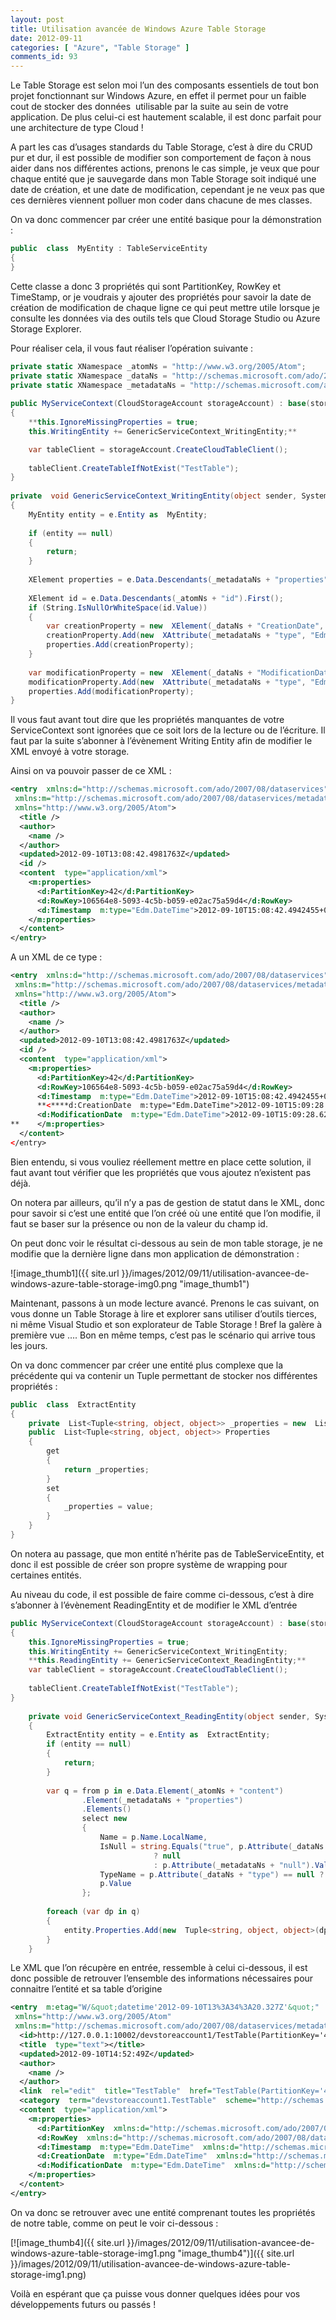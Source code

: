 ```yaml
---
layout: post
title: Utilisation avancée de Windows Azure Table Storage
date: 2012-09-11
categories: [ "Azure", "Table Storage" ]
comments_id: 93 
---
```


Le Table Storage est selon moi l’un des composants essentiels de tout bon projet fonctionnant sur Windows Azure, en effet il permet pour un faible cout de stocker des données  utilisable par la suite au sein de votre application. De plus celui-ci est hautement scalable, il est donc parfait pour une architecture de type Cloud !

A part les cas d’usages standards du Table Storage, c’est à dire du CRUD pur et dur, il est possible de modifier son comportement de façon à nous aider dans nos différentes actions, prenons le cas simple, je veux que pour chaque entité que je sauvegarde dans mon Table Storage soit indiqué une date de création, et une date de modification, cependant je ne veux pas que ces dernières viennent polluer mon coder dans chacune de mes classes.

On va donc commencer par créer une entité basique pour la démonstration :

```csharp
public  class  MyEntity : TableServiceEntity  
{  
}
```

Cette classe a donc 3 propriétés qui sont PartitionKey, RowKey et TimeStamp, or je voudrais y ajouter des propriétés pour savoir la date de création de modification de chaque ligne ce qui peut mettre utile lorsque je consulte les données via des outils tels que Cloud Storage Studio ou Azure Storage Explorer.

Pour réaliser cela, il vous faut réaliser l’opération suivante :

```csharp
private static XNamespace _atomNs = "http://www.w3.org/2005/Atom";  
private static XNamespace _dataNs = "http://schemas.microsoft.com/ado/2007/08/dataservices";  
private static XNamespace _metadataNs = "http://schemas.microsoft.com/ado/2007/08/dataservices/metadata";  
  
public MyServiceContext(CloudStorageAccount storageAccount) : base(storageAccount.TableEndpoint.ToString(), storageAccount.Credentials)  
{  
    **this.IgnoreMissingProperties = true;  
    this.WritingEntity += GenericServiceContext_WritingEntity;**

    var tableClient = storageAccount.CreateCloudTableClient();  
    
    tableClient.CreateTableIfNotExist("TestTable");  
}  
  
private  void GenericServiceContext_WritingEntity(object sender, System.Data.Services.Client.ReadingWritingEntityEventArgs e)  
{  
    MyEntity entity = e.Entity as  MyEntity;  
  
    if (entity == null)  
    {  
        return;    
    }  
  
    XElement properties = e.Data.Descendants(_metadataNs + "properties").First();  
  
    XElement id = e.Data.Descendants(_atomNs + "id").First();  
    if (String.IsNullOrWhiteSpace(id.Value))  
    {  
        var creationProperty = new  XElement(_dataNs + "CreationDate", DateTime.Now);  
        creationProperty.Add(new  XAttribute(_metadataNs + "type", "Edm.DateTime"));  
        properties.Add(creationProperty);  
    }  
  
    var modificationProperty = new  XElement(_dataNs + "ModificationDate", DateTime.Now);  
    modificationProperty.Add(new  XAttribute(_metadataNs + "type", "Edm.DateTime"));  
    properties.Add(modificationProperty);  
}
```

Il vous faut avant tout dire que les propriétés manquantes de votre ServiceContext sont ignorées que ce soit lors de la lecture ou de l’écriture. Il faut par la suite s’abonner à l’évènement Writing Entity afin de modifier le XML envoyé à votre storage.

Ainsi on va pouvoir passer de ce XML :

```xml
<entry  xmlns:d="http://schemas.microsoft.com/ado/2007/08/dataservices"  
 xmlns:m="http://schemas.microsoft.com/ado/2007/08/dataservices/metadata"  
 xmlns="http://www.w3.org/2005/Atom">  
  <title />  
  <author>  
    <name />  
  </author>  
  <updated>2012-09-10T13:08:42.4981763Z</updated>  
  <id />  
  <content  type="application/xml">  
    <m:properties>  
      <d:PartitionKey>42</d:PartitionKey>  
      <d:RowKey>106564e8-5093-4c5b-b059-e02ac75a59d4</d:RowKey>  
      <d:Timestamp  m:type="Edm.DateTime">2012-09-10T15:08:42.4942455+02:00</d:Timestamp>  
    </m:properties>  
  </content>  
</entry>
```

A un XML de ce type :

```xml
<entry  xmlns:d="http://schemas.microsoft.com/ado/2007/08/dataservices"  
 xmlns:m="http://schemas.microsoft.com/ado/2007/08/dataservices/metadata"  
 xmlns="http://www.w3.org/2005/Atom">  
  <title />  
  <author>  
    <name />  
  </author>  
  <updated>2012-09-10T13:08:42.4981763Z</updated>  
  <id />  
  <content  type="application/xml">  
    <m:properties>  
      <d:PartitionKey>42</d:PartitionKey>  
      <d:RowKey>106564e8-5093-4c5b-b059-e02ac75a59d4</d:RowKey>  
      <d:Timestamp  m:type="Edm.DateTime">2012-09-10T15:08:42.4942455+02:00</d:Timestamp>  
      **<****d:CreationDate  m:type="Edm.DateTime">2012-09-10T15:09:28.6219389+02:00</d:CreationDate>  
      <d:ModificationDate  m:type="Edm.DateTime">2012-09-10T15:09:28.6219389+02:00</d:ModificationDate>  
**    </m:properties>  
  </content>  
</entry>
```

Bien entendu, si vous vouliez réellement mettre en place cette solution, il faut avant tout vérifier que les propriétés que vous ajoutez n’existent pas déjà.

On notera par ailleurs, qu’il n’y a pas de gestion de statut dans le XML, donc pour savoir si c’est une entité que l’on créé où une entité que l’on modifie, il faut se baser sur la présence ou non de la valeur du champ id.

On peut donc voir le résultat ci-dessous au sein de mon table storage, je ne modifie que la dernière ligne dans mon application de démonstration :

![image_thumb1]({{ site.url }}/images/2012/09/11/utilisation-avancee-de-windows-azure-table-storage-img0.png "image_thumb1")

Maintenant, passons à un mode lecture avancé. Prenons le cas suivant, on vous donne un Table Storage à lire et explorer sans utiliser d’outils tierces, ni même Visual Studio et son explorateur de Table Storage ! Bref la galère à première vue …. Bon en même temps, c’est pas le scénario qui arrive tous les jours.

On va donc commencer par créer une entité plus complexe que la précédente qui va contenir un Tuple permettant de stocker nos différentes propriétés :

```csharp
public  class  ExtractEntity  
{  
    private  List<Tuple<string, object, object>> _properties = new  List<Tuple<string, object, object>>();  
    public  List<Tuple<string, object, object>> Properties  
    {  
        get  
        {  
            return _properties;  
        }  
        set  
        {  
            _properties = value;  
        }  
    }  
}
```

On notera au passage, que mon entité n’hérite pas de TableServiceEntity, et donc il est possible de créer son propre système de wrapping pour certaines entités.

Au niveau du code, il est possible de faire comme ci-dessous, c’est à dire s’abonner à l’évènement ReadingEntity et de modifier le XML d’entrée

```csharp
public MyServiceContext(CloudStorageAccount storageAccount) : base(storageAccount.TableEndpoint.ToString(), storageAccount.Credentials)  
{  
    this.IgnoreMissingProperties = true;  
    this.WritingEntity += GenericServiceContext_WritingEntity;  
    **this.ReadingEntity += GenericServiceContext_ReadingEntity;**  
    var tableClient = storageAccount.CreateCloudTableClient();  
  
    tableClient.CreateTableIfNotExist("TestTable");  
}  
  
    private void GenericServiceContext_ReadingEntity(object sender, System.Data.Services.Client.ReadingWritingEntityEventArgs e)  
    {  
        ExtractEntity entity = e.Entity as  ExtractEntity;  
        if (entity == null)  
        {  
            return;  
        }  
  
        var q = from p in e.Data.Element(_atomNs + "content")  
                .Element(_metadataNs + "properties")  
                .Elements()  
                select new  
                {  
                    Name = p.Name.LocalName,  
                    IsNull = string.Equals("true", p.Attribute(_dataNs + "null") == null 
                                ? null  
                                : p.Attribute(_metadataNs + "null").Value, StringComparison.OrdinalIgnoreCase),  
                    TypeName = p.Attribute(_dataNs + "type") == null ? null : p.Attribute(_metadataNs + "type").Value,  
                    p.Value  
                };  
  
        foreach (var dp in q)  
        {  
            entity.Properties.Add(new  Tuple<string, object, object>(dp.Name, dp.TypeName ?? "Edm.String", dp.Value));  
        }  
    }
```

Le XML que l’on récupère en entrée, ressemble à celui ci-dessous, il est donc possible de retrouver l’ensemble des informations nécessaires pour connaitre l’entité et sa table d’origine

```xml
<entry  m:etag="W/&quot;datetime'2012-09-10T13%3A34%3A20.327Z'&quot;"  
 xmlns="http://www.w3.org/2005/Atom"  
 xmlns:m="http://schemas.microsoft.com/ado/2007/08/dataservices/metadata">  
  <id>http://127.0.0.1:10002/devstoreaccount1/TestTable(PartitionKey='42',RowKey='365aa1c5-ac6b-42ea-b674-749dfdc7b514')</id>  
  <title  type="text"></title>  
  <updated>2012-09-10T14:52:49Z</updated>  
  <author>  
    <name />  
  </author>  
  <link  rel="edit"  title="TestTable"  href="TestTable(PartitionKey='42',RowKey='365aa1c5-ac6b-42ea-b674-749dfdc7b514')" />  
  <category  term="devstoreaccount1.TestTable"  scheme="http://schemas.microsoft.com/ado/2007/08/dataservices/scheme" />  
  <content  type="application/xml">  
    <m:properties>  
      <d:PartitionKey  xmlns:d="http://schemas.microsoft.com/ado/2007/08/dataservices">42</d:PartitionKey>  
      <d:RowKey  xmlns:d="http://schemas.microsoft.com/ado/2007/08/dataservices">365aa1c5-ac6b-42ea-b674-749dfdc7b514</d:RowKey>  
      <d:Timestamp  m:type="Edm.DateTime"  xmlns:d="http://schemas.microsoft.com/ado/2007/08/dataservices">2012-09-10T13:34:20.327Z</d:Timestamp>  
      <d:CreationDate  m:type="Edm.DateTime"  xmlns:d="http://schemas.microsoft.com/ado/2007/08/dataservices">2012-09-07T11:54:29Z</d:CreationDate>  
      <d:ModificationDate  m:type="Edm.DateTime"  xmlns:d="http://schemas.microsoft.com/ado/2007/08/dataservices">2012-09-07T11:54:29Z</d:ModificationDate>  
    </m:properties>  
  </content>  
</entry>
```

On va donc se retrouver avec une entité comprenant toutes les propriétés de notre table, comme on peut le voir ci-dessous :

[![image_thumb4]({{ site.url }}/images/2012/09/11/utilisation-avancee-de-windows-azure-table-storage-img1.png "image_thumb4")]({{ site.url }}/images/2012/09/11/utilisation-avancee-de-windows-azure-table-storage-img1.png)

Voilà en espérant que ça puisse vous donner quelques idées pour vos développements futurs ou passés !
